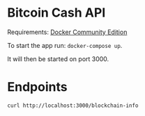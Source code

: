 # Bitcoin Cash API

Requirements: [Docker Community Edition](https://www.docker.com/community-edition)

To start the app run: `docker-compose up`.

It will then be started on port 3000.

# Endpoints

```sh
curl http://localhost:3000/blockchain-info
```